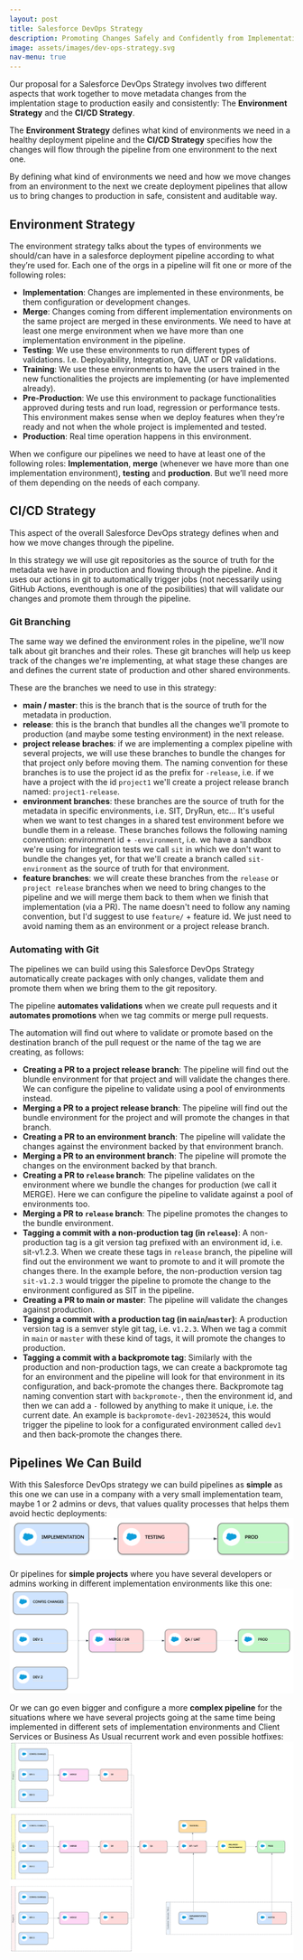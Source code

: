 ```yaml
---
layout: post
title: Salesforce DevOps Strategy
description: Promoting Changes Safely and Confidently from Implementation to Production
image: assets/images/dev-ops-strategy.svg
nav-menu: true
---
```


Our proposal for a Salesforce DevOps Strategy involves two different aspects that work together to move metadata changes from the implentation stage to production easily and consistently: The **Environment Strategy** and the **CI/CD Strategy**.

The **Environment Strategy** defines what kind of environments we need in a healthy deployment pipeline and the **CI/CD Strategy** specifies how the changes will flow through the pipeline from one environment to the next one.

By defining what kind of environments we need and how we move changes from an environment to the next we create deployment pipelines that allow us to bring changes to production in safe, consistent and auditable way.

## Environment Strategy
The environment strategy talks about the types of environments we should/can have in a salesforce deployment pipeline according to what they’re used for. Each one of the orgs in a pipeline will fit one or more of the following roles:

+ **Implementation**: Changes are implemented in these environments, be them configuration or development changes.
+ **Merge**: Changes coming from different implementation environments on the same project are merged in these environments. We need to have at least one merge environment when we have more than one implementation environment in the pipeline.
+ **Testing**: We use these environments to run different types of validations. I.e. Deployability, Integration, QA, UAT or DR validations.
+ **Training**: We use these environments to have the users trained in the new functionalities the projects are implementing (or have implemented already).
+ **Pre-Production**: We use this environment to package functionalities approved during tests and run load, regression or performance tests. This environment makes sense when we deploy features when they’re ready and not when the whole project is implemented and tested.
+ **Production**: Real time operation happens in this environment.

When we configure our pipelines we need to have at least one of the following roles: **Implementation**, **merge** (whenever we have more than one implementation environment), **testing** and **production**. But we’ll need more of them depending on the needs of each company.

## CI/CD Strategy
This aspect of the overall Salesforce DevOps strategy defines when and how we move changes through the pipeline.

In this strategy we will use git repositories as the source of truth for the metadata we have in production and flowing through the pipeline.
And it uses our actions in git to automatically trigger jobs (not necessarily using GitHub Actions, eventhough is one of the posibilities) that will validate our changes and promote them through the pipeline.

### Git Branching
The same way we defined the environment roles in the pipeline, we'll now talk about git branches and their roles.
These git branches will help us keep track of the changes we're implementing, at what stage these changes are and defines the current state of production and other shared environments.

These are the branches we need to use in this strategy:
+ **main / master**: this is the branch that is the source of truth for the metadata in production.
+ **release**: this is the branch that bundles all the changes we'll promote to production (and maybe some testing environment) in the next release.
+ **project release braches**: if we are implementing a complex pipeline with several projects, we will use these branches to bundle the changes for that project only before moving them. The naming convention for these branches is to use the project id as the prefix for `-release`, i.e. if we have a project with the id `project1` we'll create a project release branch named: `project1-release`.
+ **environment branches**: these branches are the source of truth for the metadata in specific environments, i.e. SIT, DryRun, etc... It's useful when we want to test changes in a shared test environment before we bundle them in a release. These branches follows the following naming convention: environment id + `-environment`, i.e. we have a sandbox we're using for integration tests we call `sit` in which we don't want to bundle the changes yet, for that we'll create a branch called `sit-environment` as the source of truth for that environment.
+ **feature branches**: we will create these branches from the `release` or `project release` branches when we need to bring changes to the pipeline and we will merge them back to them when we finish that implementation (via a PR). The name doesn't need to follow any naming convention, but I'd suggest to use `feature/` + feature id. We just need to avoid naming them as an environment or a project release branch.

### Automating with Git
The pipelines we can build using this Salesforce DevOps Strategy automatically create packages with only changes, validate them and promote them when we bring them to the git repository.

The pipeline **automates validations** when we create pull requests and it **automates promotions** when we tag commits or merge pull requests.

The automation will find out where to validate or promote based on the destination branch of the pull request or the name of the tag we are creating, as follows:
+ **Creating a PR to a project release branch**: The pipeline will find out the blundle environment for that project and will validate the changes there. We can configure the pipeline to validate using a pool of environments instead.
+ **Merging a PR to a project release branch**: The pipeline will find out the bundle environment for the project and will promote the changes in that branch.
+ **Creating a PR to an environment branch**: The pipeline will validate the changes against the environment backed by that environment branch.
+ **Merging a PR to an environment branch**: The pipeline will promote the changes on the environment backed by that branch.
+ **Creating a PR to `release` branch**: The pipeline validates on the environment where we bundle the changes for production (we call it MERGE). Here we can configure the pipeline to validate against a pool of environments too.
+ **Merging a PR to `release` branch**: The pipeline promotes the changes to the bundle environment.
+ **Tagging a commit with a non-production tag (in `release`)**: A non-production tag is a git version tag prefixed with an environment id, i.e. sit-v1.2.3. When we create these tags in `release` branch, the pipeline will find out the environment we want to promote to and it will promote the changes there. In the example before, the non-production version tag `sit-v1.2.3` would trigger the pipeline to promote the change to the environment configured as SIT in the pipeline.
+ **Creating a PR to main or master**: The pipeline will validate the changes against production.
+ **Tagging a commit with a production tag (in `main`/`master`)**: A production version tag is a semver style git tag, i.e. `v1.2.3`. When we tag a commit in `main` or `master` with these kind of tags, it will promote the changes to production.
+ **Tagging a commit with a backpromote tag**: Similarly with the production and non-production tags, we can create a backpromote tag for an environment and the pipeline will look for that environment in its configuration, and back-promote the changes there. Backpromote tag naming convention start with `backpromote-`, then the environment id, and then we can add a `-` followed by anything to make it unique, i.e. the current date. An example is `backpromote-dev1-20230524`, this would trigger the pipeline to look for a configurated environment called `dev1` and then back-promote the changes there.

## Pipelines We Can Build
With this Salesforce DevOps strategy we can build pipelines as **simple** as this one we can use in a company with a very small implementation team, maybe 1 or 2 admins or devs, that values quality processes that helps them avoid hectic deployments:
![Simple Pipeline](assets/images/env-strategy-simple-pipeline.svg)

Or pipelines for **simple projects** where you have several developers or admins working in different implementation environments like this one:
![Simple Project Pipeline](assets/images/env-strategy-simple-project.svg)

Or we can go even bigger and configure a more **complex pipeline** for the situations where we have several projects going at the same time being implemented in different sets of implementation environments and Client Services or Business As Usual recurrent work and even possible hotfixes:
![Complex Pipeline](assets/images/env-strategy-complex-pipeline.svg)